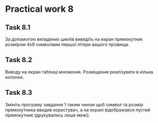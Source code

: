 # Practical work 8

## Task 8.1
За допомогою вкладених циклів виведіть на екран прямокутник розміром 4х9 символами першої літери вашого прізвища.

## Task 8.2
Виводу на екран таблиці множення. Розміщення реалізувати в кілька колонок.

## Task 8.3
Змініть програму завдання 1 таким чином щоб символ та розмір прямокутника вводив користувач, а на екрані відображався пустий прямокутник (друкувались лише межі).
